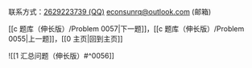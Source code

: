 联系方式：<a href="https://qm.qq.com/q/iA1sKuakak">2629223739 (QQ)</a> <a href="mailto:econsunrq@outlook.com">econsunrq@outlook.com (邮箱)</a>

[[c 题库（伸长版）/Problem 0057|下一题]]，[[c 题库（伸长版）/Problem 0055|上一题]]，[[0 主页|回到主页]]

![[1 汇总问题（伸长版）#^0056]]